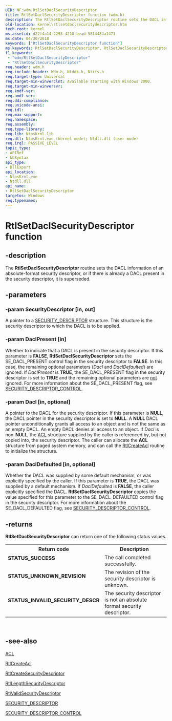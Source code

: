 ```yaml
---
UID: NF:wdm.RtlSetDaclSecurityDescriptor
title: RtlSetDaclSecurityDescriptor function (wdm.h)
description: The RtlSetDaclSecurityDescriptor routine sets the DACL information of an absolute-format security descriptor, or if there is already a DACL present in the security descriptor, it is superseded.
old-location: kernel\rtlsetdaclsecuritydescriptor.htm
tech.root: kernel
ms.assetid: d22f4a14-2293-4210-bead-5814484a1471
ms.date: 04/30/2018
keywords: ["RtlSetDaclSecurityDescriptor function"]
ms.keywords: RtlSetDaclSecurityDescriptor, RtlSetDaclSecurityDescriptor routine [Kernel-Mode Driver Architecture], k109_b2723172-ac75-4ada-b421-ae144d10d560.xml, kernel.rtlsetdaclsecuritydescriptor, wdm/RtlSetDaclSecurityDescriptor
f1_keywords:
 - "wdm/RtlSetDaclSecurityDescriptor"
 - "RtlSetDaclSecurityDescriptor"
req.header: wdm.h
req.include-header: Wdm.h, Ntddk.h, Ntifs.h
req.target-type: Universal
req.target-min-winverclnt: Available starting with Windows 2000.
req.target-min-winversvr: 
req.kmdf-ver: 
req.umdf-ver: 
req.ddi-compliance: 
req.unicode-ansi: 
req.idl: 
req.max-support: 
req.namespace: 
req.assembly: 
req.type-library: 
req.lib: NtosKrnl.lib
req.dll: NtosKrnl.exe (kernel mode); Ntdll.dll (user mode)
req.irql: PASSIVE_LEVEL
topic_type:
- APIRef
- kbSyntax
api_type:
- DllExport
api_location:
- NtosKrnl.exe
- Ntdll.dll
api_name:
- RtlSetDaclSecurityDescriptor
targetos: Windows
req.typenames: 
---
```


# RtlSetDaclSecurityDescriptor function


## -description


The <b>RtlSetDaclSecurityDescriptor</b> routine sets the DACL information of an absolute-format security descriptor, or if there is already a DACL present in the security descriptor, it is superseded.


## -parameters




### -param SecurityDescriptor [in, out]

A pointer to a <a href="https://docs.microsoft.com/windows-hardware/drivers/ddi/ntifs/ns-ntifs-_security_descriptor">SECURITY_DESCRIPTOR</a> structure. This structure is the security descriptor to which the DACL is to be applied.


### -param DaclPresent [in]

Whether to indicate that a DACL is present in the security descriptor. If this parameter is <b>FALSE</b>, <b>RtlSetDaclSecurityDescriptor</b> sets the SE_DACL_PRESENT control flag in the security descriptor to <b>FALSE</b>. In this case, the remaining optional parameters (<i>Dacl</i> and <i>DaclDefaulted</i>) are ignored. If <i>DaclPresent</i> is <b>TRUE</b>, the SE_DACL_PRESENT flag in the security descriptor is set to <b>TRUE</b> and the remaining optional parameters are <u>not</u> ignored. For more information about the SE_DACL_PRESENT flag, see <a href="https://docs.microsoft.com/windows-hardware/drivers/ifs/security-descriptor-control">SECURITY_DESCRIPTOR_CONTROL</a>.


### -param Dacl [in, optional]

A pointer to the DACL for the security descriptor. If this parameter is <b>NULL</b>, the DACL pointer in the security descriptor is set to <b>NULL</b>. A <b>NULL</b> DACL pointer unconditionally grants all access to an object and is not the same as an empty DACL. An empty DACL denies all access to an object. If <i>Dacl</i> is non-<b>NULL</b>, the <a href="https://docs.microsoft.com/windows-hardware/drivers/ddi/wdm/ns-wdm-_acl">ACL</a> structure supplied by the caller is referenced by, but not copied into, the security descriptor. The caller can allocate the <b>ACL</b> structure from paged system memory, and can call the <a href="https://docs.microsoft.com/windows-hardware/drivers/ddi/ntifs/nf-ntifs-rtlcreateacl">RtlCreateAcl</a> routine to initialize the structure.


### -param DaclDefaulted [in, optional]

Whether the DACL was supplied by some default mechanism, or was explicitly specified by the caller. If this parameter is <b>TRUE</b>, the DACL was supplied by a default mechanism. If <i>DaclDefaulted</i> is <b>FALSE</b>, the caller explicitly specified the DACL. <b>RtlSetDaclSecurityDescriptor</b> copies the value specified for this parameter to the SE_DACL_DEFAULTED control flag in the security descriptor. For more information about the SE_DACL_DEFAULTED flag, see <a href="https://docs.microsoft.com/windows-hardware/drivers/ifs/security-descriptor-control">SECURITY_DESCRIPTOR_CONTROL</a>.


## -returns



<b>RtlSetDaclSecurityDescriptor</b> can return one of the following status values.

<table>
<tr>
<th>Return code</th>
<th>Description</th>
</tr>
<tr>
<td width="40%">
<dl>
<dt><b>STATUS_SUCCESS</b></dt>
</dl>
</td>
<td width="60%">
The call completed successfully.

</td>
</tr>
<tr>
<td width="40%">
<dl>
<dt><b>STATUS_UNKNOWN_REVISION</b></dt>
</dl>
</td>
<td width="60%">
The revision of the security descriptor is unknown.

</td>
</tr>
<tr>
<td width="40%">
<dl>
<dt><b>STATUS_INVALID_SECURITY_DESCR</b></dt>
</dl>
</td>
<td width="60%">
The security descriptor is not an absolute format security descriptor.

</td>
</tr>
</table>
 




## -see-also




<a href="https://docs.microsoft.com/windows-hardware/drivers/ddi/wdm/ns-wdm-_acl">ACL</a>



<a href="https://docs.microsoft.com/windows-hardware/drivers/ddi/ntifs/nf-ntifs-rtlcreateacl">RtlCreateAcl</a>



<a href="https://docs.microsoft.com/windows-hardware/drivers/ddi/wdm/nf-wdm-rtlcreatesecuritydescriptor">RtlCreateSecurityDescriptor</a>



<a href="https://docs.microsoft.com/windows-hardware/drivers/ddi/wdm/nf-wdm-rtllengthsecuritydescriptor">RtlLengthSecurityDescriptor</a>



<a href="https://docs.microsoft.com/windows-hardware/drivers/ddi/wdm/nf-wdm-rtlvalidsecuritydescriptor">RtlValidSecurityDescriptor</a>



<a href="https://docs.microsoft.com/windows-hardware/drivers/ddi/ntifs/ns-ntifs-_security_descriptor">SECURITY_DESCRIPTOR</a>



<a href="https://docs.microsoft.com/windows-hardware/drivers/ifs/security-descriptor-control">SECURITY_DESCRIPTOR_CONTROL</a>
 

 


